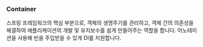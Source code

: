### Container

스프링 프레임워크의 핵심 부분으로, 객체의 생명주기를 관리하고, 객체 간의 의존성을 해결하여 애플리케이션의 개발 및 유지보수를 쉽게 만들어주는 역할을 합니다. 
어노테이션을 사용해 빈을 주입받을 수 있게 DI를 지원합니다.